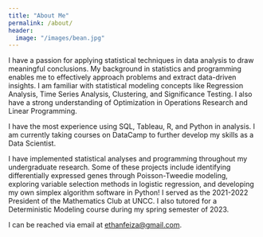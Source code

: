 ```yaml
---
title: "About Me"
permalink: /about/
header:
  image: "/images/bean.jpg"
---
```


I have a passion for applying statistical techniques in data analysis to draw meaningful conclusions. My background in statistics and programming enables me to effectively approach problems and extract data-driven insights. I am familiar with statistical modeling concepts like Regression Analysis, Time Series Analysis, Clustering, and Significance Testing. I also have a strong understanding of Optimization in Operations Research and Linear Programming.

I have the most experience using SQL, Tableau, R, and Python in analysis. I am currently taking courses on DataCamp to further develop my skills as a Data Scientist.

I have implemented statistical analyses and programming throughout my undergraduate research. Some of these projects include identifying differentially expressed genes through Poisson-Tweedie modeling, exploring variable selection methods in logistic regression, and developing my own simplex algorithm software in Python! I served as the 2021-2022 President of the Mathematics Club at UNCC. I also tutored for a Deterministic Modeling course during my spring semester of 2023.

I can be reached via email at ethanfeiza@gmail.com.
